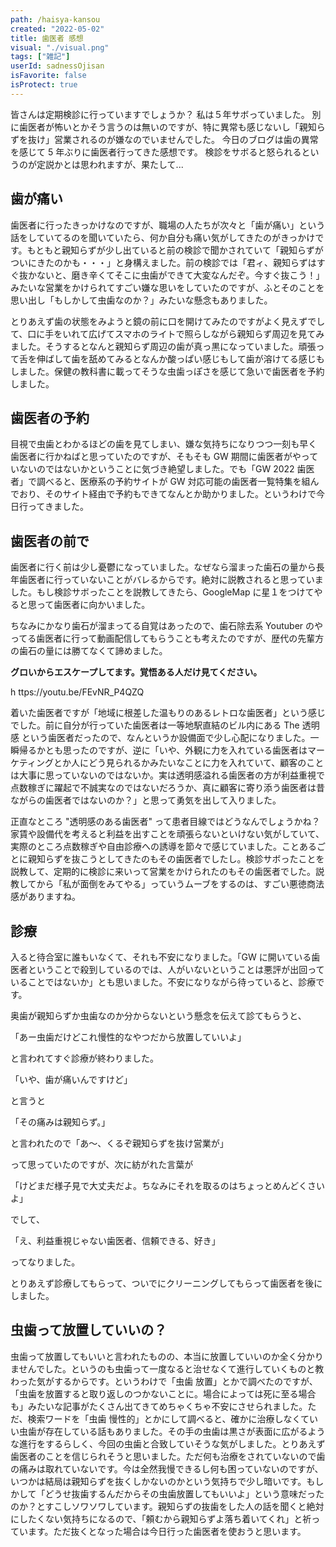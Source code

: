 ```yaml
---
path: /haisya-kansou
created: "2022-05-02"
title: 歯医者 感想
visual: "./visual.png"
tags: ["雑記"]
userId: sadnessOjisan
isFavorite: false
isProtect: true
---
```


皆さんは定期検診に行っていますでしょうか？
私は５年サボっていました。
別に歯医者が怖いとかそう言うのは無いのですが、特に異常も感じないし「親知らずを抜け」営業されるのが嫌なのでいませんでした。
今日のブログは歯の異常を感じて 5 年ぶりに歯医者行ってきた感想です。
検診をサボると怒られるというのが定説かとは思われますが、果たして...

## 歯が痛い

歯医者に行ったきっかけなのですが、職場の人たちが次々と「歯が痛い」という話をしていてるのを聞いていたら、何か自分も痛い気がしてきたのがきっかけです。もともと親知らずが少し出ていると前の検診で聞かされていて「親知らずがついにきたのかも・・・」と身構えました。前の検診では「君ィ、親知らずはすぐ抜かないと、磨き辛くてそこに虫歯ができて大変なんだぞ。今すぐ抜こう！」みたいな営業をかけられてすごい嫌な思いをしていたのですが、ふとそのことを思い出し「もしかして虫歯なのか？」みたいな懸念もありました。

とりあえず歯の状態をみようと鏡の前に口を開けてみたのですがよく見えずでして、口に手をいれて広げてスマホのライトで照らしながら親知らず周辺を見てみました。そうするとなんと親知らず周辺の歯が真っ黒になっていました。頑張って舌を伸ばして歯を舐めてみるとなんか酸っぱい感じもして歯が溶けてる感じもしました。保健の教科書に載ってそうな虫歯っぽさを感じて急いで歯医者を予約しました。

## 歯医者の予約

目視で虫歯とわかるほどの歯を見てしまい、嫌な気持ちになりつつ一刻も早く歯医者に行かねばと思っていたのですが、そもそも GW 期間に歯医者がやっていないのではないかということに気づき絶望しました。でも「GW 2022 歯医者」で調べると、医療系の予約サイトが GW 対応可能の歯医者一覧特集を組んでおり、そのサイト経由で予約もできてなんとか助かりました。というわけで今日行ってきました。

## 歯医者の前で

歯医者に行く前は少し憂鬱になっていました。なぜなら溜まった歯石の量から長年歯医者に行っていないことがバレるからです。絶対に説教されると思っていました。もし検診サボったことを説教してきたら、GoogleMap に星１をつけてやると思って歯医者に向かいました。

ちなみにかなり歯石が溜まってる自覚はあったので、歯石除去系 Youtuber のやってる歯医者に行って動画配信してもらうことも考えたのですが、歴代の先輩方の歯石の量には勝てなくて諦めました。

**グロいからエスケープしてます。覚悟ある人だけ見てください。**

h ttps://youtu.be/FEvNR_P4QZQ

着いた歯医者ですが「地域に根差した温もりのあるレトロな歯医者」という感じでした。前に自分が行っていた歯医者は一等地駅直結のビル内にある The 透明感 という歯医者だったので、なんというか設備面で少し心配になりました。一瞬帰るかとも思ったのですが、逆に「いや、外観に力を入れている歯医者はマーケティングとか人にどう見られるかみたいなことに力を入れていて、顧客のことは大事に思っていないのではないか。実は透明感溢れる歯医者の方が利益重視で点数稼ぎに躍起で不誠実なのではないだろうか、真に顧客に寄り添う歯医者は昔ながらの歯医者ではないのか？」と思って勇気を出して入りました。

正直なところ "透明感のある歯医者" って患者目線ではどうなんでしょうかね？家賃や設備代を考えると利益を出すことを頑張らないといけない気がしていて、実際のところ点数稼ぎや自由診療への誘導を節々で感じていました。ことあるごとに親知らずを抜こうとしてきたのもその歯医者でしたし。検診サボったことを説教して、定期的に検診に来いって営業をかけられたのもその歯医者でした。説教してから「私が面倒をみてやる」っていうムーブをするのは、すごい悪徳商法感がありますね。

## 診療

入ると待合室に誰もいなくて、それも不安になりました。「GW に開いている歯医者ということで殺到しているのでは、人がいないということは悪評が出回っていることではないか」とも思いました。不安になりながら待っていると、診療です。

奥歯が親知らずか虫歯なのか分からないという懸念を伝えて診てもらうと、

「あー虫歯だけどこれ慢性的なやつだから放置していいよ」

と言われてすぐ診療が終わりました。

「いや、歯が痛いんですけど」

と言うと

「その痛みは親知らず。」

と言われたので「あ〜、くるぞ親知らずを抜け営業が」

って思っていたのですが、次に紡がれた言葉が

「けどまだ様子見で大丈夫だよ。ちなみにそれを取るのはちょっとめんどくさいよ」

でして、

「え、利益重視じゃない歯医者、信頼できる、好き」

ってなりました。

とりあえず診療してもらって、ついでにクリーニングしてもらって歯医者を後にしました。

## 虫歯って放置していいの？

虫歯って放置してもいいと言われたものの、本当に放置していいのか全く分かりませんでした。というのも虫歯って一度なると治せなくて進行していくものと教わった気がするからです。というわけで「虫歯 放置」とかで調べたのですが、「虫歯を放置すると取り返しのつかないことに。場合によっては死に至る場合も」みたいな記事がたくさん出てきてめちゃくちゃ不安にさせられました。ただ、検索ワードを「虫歯 慢性的」とかにして調べると、確かに治療しなくていい虫歯が存在している話もありました。その手の虫歯は黒さが表面に広がるような進行をするらしく、今回の虫歯と合致していそうな気がしました。とりあえず歯医者のことを信じられそうと思いました。ただ何も治療をされていないので歯の痛みは取れていないです。今は全然我慢できるし何も困っていないのですが、いつかは結局は親知らずを抜くしかないのかという気持ちで少し暗いです。もしかして「どうせ抜歯するんだからその虫歯放置してもいいよ」という意味だったのか？とすこしソワソワしています。親知らずの抜歯をした人の話を聞くと絶対にしたくない気持ちになるので、「頼むから親知らずよ落ち着いてくれ」と祈っています。ただ抜くとなった場合は今日行った歯医者を使おうと思います。
